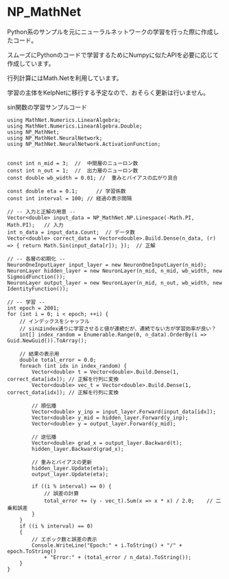 # NP_MathNet

Python系のサンプルを元にニューラルネットワークの学習を行った際に作成したコード。

スムーズにPythonのコードで学習するためにNumpyに似たAPIを必要に応じて作成しています。

行列計算にはMath.Netを利用しています。

学習の主体をKelpNetに移行する予定なので、おそらく更新は行いません。


sin関数の学習サンプルコード


    using MathNet.Numerics.LinearAlgebra;
    using MathNet.Numerics.LinearAlgebra.Double;
    using NP_MathNet;
    using NP_MathNet.NeuralNetwork;
    using NP_MathNet.NeuralNetwork.ActivationFunction;


    const int n_mid = 3;  //  中間層のニューロン数
    const int n_out = 1;  //  出力層のニューロン数
    const double wb_width = 0.01; //  重みとバイアスの広がり具合

    const double eta = 0.1;      // 学習係数
    const int interval = 100; // 経過の表示間隔

    // -- 入力と正解の用意 --
    Vector<double> input_data = NP_MathNet.NP.Linespace(-Math.PI, Math.PI);   // 入力
    int n_data = input_data.Count;  // データ数
    Vector<double> correct_data = Vector<double>.Build.Dense(n_data, (r) => { return Math.Sin(input_data[r]); });  // 正解

    // -- 各層の初期化 --
    NeuronOneInputLayer input_layer = new NeuronOneInputLayer(n_mid);
    NeuronLayer hidden_layer = new NeuronLayer(n_mid, n_mid, wb_width, new SigmoidFunction());
    NeuronLayer output_layer = new NeuronLayer(n_mid, n_out, wb_width, new IdentityFunction());

    // -- 学習 --
    int epoch = 2001;
    for (int i = 0; i < epoch; ++i) {
        // インデックスをシャッフル
        // sinはindex通りに学習させると値が連続だが、連続でない方が学習効率が良い？
        int[] index_random = Enumerable.Range(0, n_data).OrderBy(i => Guid.NewGuid()).ToArray();

        // 結果の表示用
        double total_error = 0.0;
        foreach (int idx in index_random) {
            Vector<double> t = Vector<double>.Build.Dense(1, correct_data[idx]); // 正解を行列に変換
            Vector<double> vec_t = Vector<double>.Build.Dense(1, correct_data[idx]); // 正解を行列に変換

            // 順伝播
            Vector<double> y_inp = input_layer.Forward(input_data[idx]);
            Vector<double> y_mid = hidden_layer.Forward(y_inp);
            Vector<double> y = output_layer.Forward(y_mid);

            // 逆伝播
            Vector<double> grad_x = output_layer.Backward(t);
            hidden_layer.Backward(grad_x);

            // 重みとバイアスの更新
            hidden_layer.Update(eta);
            output_layer.Update(eta);

            if ((i % interval) == 0) {
                // 誤差の計算
                total_error += (y - vec_t).Sum(x => x * x) / 2.0;    // 二乗和誤差
            }
        }
        if ((i % interval) == 0)
        {
            // エポック数と誤差の表示
            Console.WriteLine("Epoch:" + i.ToString() + "/" + epoch.ToString()
                + "Error:" + (total_error / n_data).ToString());
        }
    }

